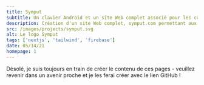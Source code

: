 ```yaml
---
title: Symput
subtitle: Un clavier Android et un site Web complet associé pour les commentaires
description: Création d'un site Web complet, symput.com permettant aux utilisateurs de notre clavier Android de projet de groupe de première année de fournir des commentaires. Le site comprend un CMS, des profils d'utilisateurs, des fonctions sans serveur et plus encore !
src: /images/projects/symput.svg
alt: Le logo Symput
tags: ['nextjs', 'tailwind', 'firebase']
date: 05/14/21
homepage: 1
---
```


Désolé, je suis toujours en train de créer le contenu de ces pages - veuillez revenir dans un avenir proche et je les ferai créer avec le lien GitHub !

